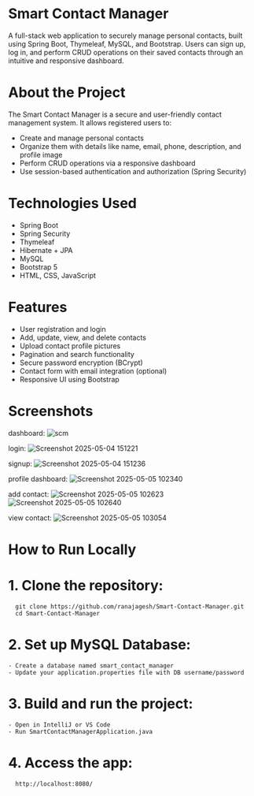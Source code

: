 # Smart Contact Manager
  A full-stack web application to securely manage personal contacts, built using Spring Boot, Thymeleaf, MySQL, and Bootstrap. Users can sign up, log in, and perform CRUD operations on their saved contacts through     an intuitive and responsive dashboard.

# About the Project
  The Smart Contact Manager is a secure and user-friendly contact management system. It allows registered users to:
   - Create and manage personal contacts
   - Organize them with details like name, email, phone, description, and profile image
   - Perform CRUD operations via a responsive dashboard
   - Use session-based authentication and authorization (Spring Security)

# Technologies Used
  - Spring Boot
  - Spring Security
  - Thymeleaf
  - Hibernate + JPA
  - MySQL
  - Bootstrap 5
  - HTML, CSS, JavaScript

# Features
  - User registration and login
  - Add, update, view, and delete contacts
  - Upload contact profile pictures
  - Pagination and search functionality
  - Secure password encryption (BCrypt)
  - Contact form with email integration (optional)
  - Responsive UI using Bootstrap

# Screenshots

dashboard:
![scm](https://github.com/user-attachments/assets/73079391-4f6f-4f96-966e-eaf32ae3d297)

login:
![Screenshot 2025-05-04 151221](https://github.com/user-attachments/assets/d36c3337-ded8-4d1d-a575-187e57a76723)

signup:
![Screenshot 2025-05-04 151236](https://github.com/user-attachments/assets/dcd566b0-a125-4653-a63c-23178fbdcfcb)

profile dashboard:
![Screenshot 2025-05-05 102340](https://github.com/user-attachments/assets/faa0e216-fbe9-4e9d-ba8b-270d2ad804d2)

add contact:
![Screenshot 2025-05-05 102623](https://github.com/user-attachments/assets/f7d88a1d-b7fa-4ab9-9b8a-8e84db1eec35)
![Screenshot 2025-05-05 102640](https://github.com/user-attachments/assets/f5635991-5e1e-4b82-8ba1-b8d6aa1a97e8)

view contact:
![Screenshot 2025-05-05 103054](https://github.com/user-attachments/assets/47ca724a-2ac4-4d4f-a742-2ce167fd5b8a)


# How to Run Locally
  # 1. Clone the repository:
      git clone https://github.com/ranajagesh/Smart-Contact-Manager.git
      cd Smart-Contact-Manager
  # 2. Set up MySQL Database:
    - Create a database named smart_contact_manager
    - Update your application.properties file with DB username/password
 # 3. Build and run the project:
    - Open in IntelliJ or VS Code
    - Run SmartContactManagerApplication.java
# 4. Access the app:
      http://localhost:8080/



